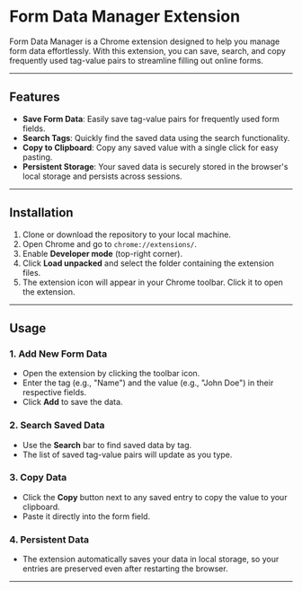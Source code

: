 # Form Data Manager Extension

Form Data Manager is a Chrome extension designed to help you manage form data effortlessly. With this extension, you can save, search, and copy frequently used tag-value pairs to streamline filling out online forms.

---

## Features

- **Save Form Data**: Easily save tag-value pairs for frequently used form fields.
- **Search Tags**: Quickly find the saved data using the search functionality.
- **Copy to Clipboard**: Copy any saved value with a single click for easy pasting.
- **Persistent Storage**: Your saved data is securely stored in the browser's local storage and persists across sessions.
---

## Installation

1. Clone or download the repository to your local machine.
2. Open Chrome and go to `chrome://extensions/`.
3. Enable **Developer mode** (top-right corner).
4. Click **Load unpacked** and select the folder containing the extension files.
5. The extension icon will appear in your Chrome toolbar. Click it to open the extension.

---

## Usage

### 1. Add New Form Data
- Open the extension by clicking the toolbar icon.
- Enter the tag (e.g., "Name") and the value (e.g., "John Doe") in their respective fields.
- Click **Add** to save the data.

### 2. Search Saved Data
- Use the **Search** bar to find saved data by tag.
- The list of saved tag-value pairs will update as you type.

### 3. Copy Data
- Click the **Copy** button next to any saved entry to copy the value to your clipboard.
- Paste it directly into the form field.

### 4. Persistent Data
- The extension automatically saves your data in local storage, so your entries are preserved even after restarting the browser.

---

